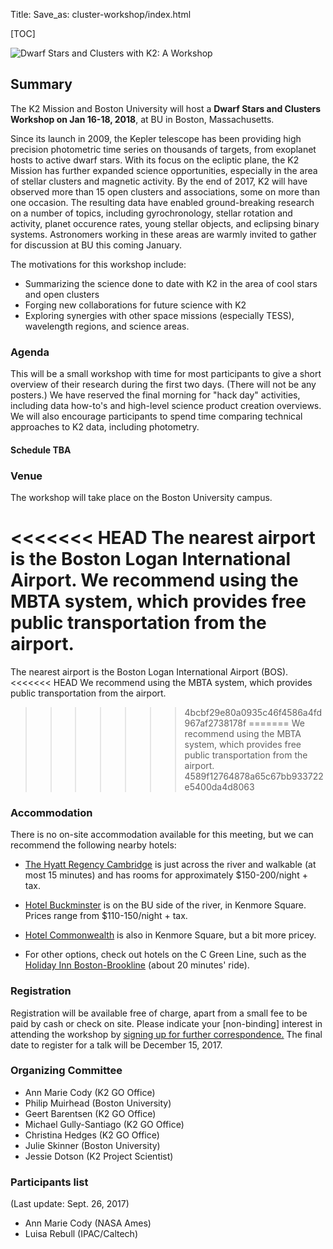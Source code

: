 Title: 
Save_as: cluster-workshop/index.html

[TOC]

<style>
ul.schedule > li {
    margin-top: 0.4em;
    margin-left: -1em;
}
</style>

<img class="img-responsive" style="max-width:100%;" src="../images/k2/bu_fireworks.jpg" alt="Dwarf Stars and Clusters with K2: A Workshop">
<!-- *Image Credit: Eric Kilby* -->


## Summary

The K2 Mission and Boston University will host a **Dwarf Stars and Clusters Workshop on Jan 16-18, 2018**,
at BU in Boston, Massachusetts. 

Since its launch in 2009, the Kepler telescope has been providing high precision photometric time series on thousands of 
targets, from exoplanet hosts to active dwarf stars. With its focus on the ecliptic plane, the K2 Mission has further 
expanded science opportunities, especially in the area of stellar clusters and magnetic activity. By the end of 2017, K2 
will have observed more than 15 open clusters and associations, some on more than one occasion. The resulting data have 
enabled ground-breaking research on a number of topics, including gyrochronology, stellar rotation and activity, planet 
occurence rates, young stellar objects, and eclipsing binary systems. Astronomers working in these areas are warmly 
invited to gather for discussion at BU this coming January.

The motivations for this workshop include:

* Summarizing the science done to date with K2 in the area of cool stars and open clusters
* Forging new collaborations for future science with K2
* Exploring synergies with other space missions (especially TESS), wavelength regions, and science areas.


### Agenda

This will be a small workshop with time for most participants to give a short overview of their research during the first 
two days. (There will not be any posters.) We have reserved the final morning for "hack day" activities, including data how-to's 
and high-level science product creation overviews. We will also encourage participants to spend time comparing technical 
approaches to K2 data, including photometry.

<h4 style="font-weight: bold;">Schedule TBA</h4>

### Venue

The workshop will take place on the Boston University campus.

<<<<<<< HEAD
The nearest airport is the Boston Logan International Airport.
We recommend using the MBTA system, which provides free public transportation from the airport.
=======
The nearest airport is the Boston Logan International Airport (BOS).
<<<<<<< HEAD
We recommend using the MBTA system, which provides public transportation from the airport.
>>>>>>> 4bcbf29e80a0935c46f4586a4fd967af2738178f
=======
We recommend using the MBTA system, which provides free public transportation from the airport.
>>>>>>> 4589f12764878a65c67bb933722e5400da4d8063


### Accommodation

There is no on-site accommodation available for this meeting, but we can recommend the following nearby hotels:

* <a href='https://cambridge.regency.hyatt.com/en/hotel/home.html'>The Hyatt Regency Cambridge</a> is just across
the river and walkable (at most 15 minutes) and has rooms for approximately $150-200/night + tax.

* <a href='http://www.bostonhotelbuckminster.com/'> Hotel Buckminster</a> is on the BU side of the river, in Kenmore Square.
Prices range from $110-150/night + tax.

* <a href='https://www.hotelcommonwealth.com/'> Hotel Commonwealth</a> is also in Kenmore Square, but a bit more pricey.

* For other options, check out hotels on the C Green Line, such as the <a href='https://www.reservations.com/hotel/holiday-inn-boston-brookline?gclid=EAIaIQobChMIo7Hy6N3D1gIVir3tCh30-AbCEAAYAiAAEgJSyfD_BwE'>
Holiday Inn Boston-Brookline</a> (about 20 minutes' ride).

### Registration

Registration will be available free of charge, apart from a small fee to be paid by cash or check on site. Please indicate 
your [non-binding] interest in attending the workshop by <a href='https://docs.google.com/forms/d/e/1FAIpQLSdZCWOJd_L10gG-IQ9QYLkKDkkDM99Hn3awA3KStSz2B0AzCQ/viewform?c=0&w=1'> signing up for further correspondence.</a> The final date to register 
for a talk will be December 15, 2017.

### Organizing Committee

* Ann Marie Cody (K2 GO Office)
* Philip Muirhead (Boston University)
* Geert Barentsen (K2 GO Office)
* Michael Gully-Santiago (K2 GO Office)
* Christina Hedges (K2 GO Office)
* Julie Skinner (Boston University)
* Jessie Dotson (K2 Project Scientist)


### Participants list

(Last update: Sept. 26, 2017)

* Ann Marie Cody (NASA Ames)
* Luisa Rebull (IPAC/Caltech)
